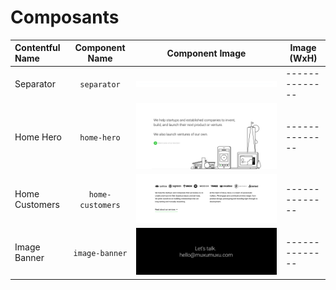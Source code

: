 # Composants

| Contentful Name         | Component Name                | Component Image                                             | Image (WxH)  |
|:----------------------- |:-----------------------------:|:-----------------------------------------------------------:|--------------|
| Separator               | `separator`                   | ![separator](images/separator.png)                          |--------------|
| Home Hero               | `home-hero`                   | ![home-hero](images/home-hero.png)                          |--------------|
| Home Customers          | `home-customers`              | ![home-customers](images/home-customers.png)                |--------------|
| Image Banner            | `image-banner`                | ![image-banner](images/image-banner.png)                    |--------------|

